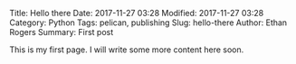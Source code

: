 Title: Hello there
Date: 2017-11-27 03:28
Modified: 2017-11-27 03:28
Category: Python
Tags: pelican, publishing
Slug: hello-there
Author: Ethan Rogers
Summary: First post

This is my first page. I will write some more content here soon.